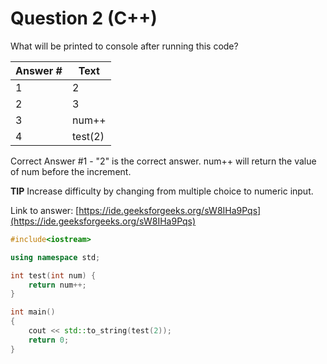 
# Question 2 (C++)

What will be printed to console after running this code?

Answer # | Text
--- | ---
1 | 2
2 | 3
3 | num++
4 | test(2)

Correct Answer #1 - "2" is the correct answer.  num++ will return the value of num before the increment.

**TIP** Increase difficulty by changing from multiple choice to numeric input.

Link to answer:
[https://ide.geeksforgeeks.org/sW8IHa9Pqs](https://ide.geeksforgeeks.org/sW8IHa9Pqs)


```c++
#include<iostream>

using namespace std;

int test(int num) {
    return num++;
}

int main()
{
	cout << std::to_string(test(2));
	return 0;
}
```


